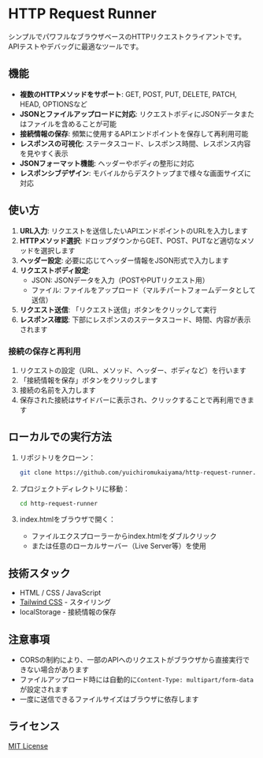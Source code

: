 # HTTP Request Runner

シンプルでパワフルなブラウザベースのHTTPリクエストクライアントです。APIテストやデバッグに最適なツールです。

## 機能

- **複数のHTTPメソッドをサポート**: GET, POST, PUT, DELETE, PATCH, HEAD, OPTIONSなど
- **JSONとファイルアップロードに対応**: リクエストボディにJSONデータまたはファイルを含めることが可能
- **接続情報の保存**: 頻繁に使用するAPIエンドポイントを保存して再利用可能
- **レスポンスの可視化**: ステータスコード、レスポンス時間、レスポンス内容を見やすく表示
- **JSONフォーマット機能**: ヘッダーやボディの整形に対応
- **レスポンシブデザイン**: モバイルからデスクトップまで様々な画面サイズに対応

## 使い方

1. **URL入力**: リクエストを送信したいAPIエンドポイントのURLを入力します
2. **HTTPメソッド選択**: ドロップダウンからGET、POST、PUTなど適切なメソッドを選択します
3. **ヘッダー設定**: 必要に応じてヘッダー情報をJSON形式で入力します
4. **リクエストボディ設定**:
   - JSON: JSONデータを入力（POSTやPUTリクエスト用）
   - ファイル: ファイルをアップロード（マルチパートフォームデータとして送信）
5. **リクエスト送信**: 「リクエスト送信」ボタンをクリックして実行
6. **レスポンス確認**: 下部にレスポンスのステータスコード、時間、内容が表示されます

### 接続の保存と再利用

1. リクエストの設定（URL、メソッド、ヘッダー、ボディなど）を行います
2. 「接続情報を保存」ボタンをクリックします
3. 接続の名前を入力します
4. 保存された接続はサイドバーに表示され、クリックすることで再利用できます

## ローカルでの実行方法

1. リポジトリをクローン：
   ```bash
   git clone https://github.com/yuichiromukaiyama/http-request-runner.git
   ```

2. プロジェクトディレクトリに移動：
   ```bash
   cd http-request-runner
   ```

3. index.htmlをブラウザで開く：
   - ファイルエクスプローラーからindex.htmlをダブルクリック
   - または任意のローカルサーバー（Live Server等）を使用

## 技術スタック

- HTML / CSS / JavaScript
- [Tailwind CSS](https://tailwindcss.com/) - スタイリング
- localStorage - 接続情報の保存

## 注意事項

- CORSの制約により、一部のAPIへのリクエストがブラウザから直接実行できない場合があります
- ファイルアップロード時には自動的に`Content-Type: multipart/form-data`が設定されます
- 一度に送信できるファイルサイズはブラウザに依存します

## ライセンス

[MIT License](LICENSE)
